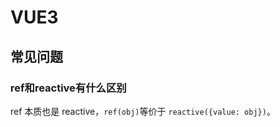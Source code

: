 # VUE3

## 常见问题

### ref和reactive有什么区别
ref 本质也是 reactive，```ref(obj)```等价于 ```reactive({value: obj})```。
